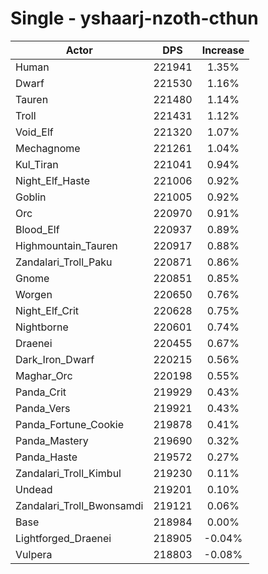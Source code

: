 # Single - yshaarj-nzoth-cthun
| Actor | DPS | Increase |
|---|:---:|:---:|
|Human|221941|1.35%|
|Dwarf|221530|1.16%|
|Tauren|221480|1.14%|
|Troll|221431|1.12%|
|Void_Elf|221320|1.07%|
|Mechagnome|221261|1.04%|
|Kul_Tiran|221041|0.94%|
|Night_Elf_Haste|221006|0.92%|
|Goblin|221005|0.92%|
|Orc|220970|0.91%|
|Blood_Elf|220937|0.89%|
|Highmountain_Tauren|220917|0.88%|
|Zandalari_Troll_Paku|220871|0.86%|
|Gnome|220851|0.85%|
|Worgen|220650|0.76%|
|Night_Elf_Crit|220628|0.75%|
|Nightborne|220601|0.74%|
|Draenei|220455|0.67%|
|Dark_Iron_Dwarf|220215|0.56%|
|Maghar_Orc|220198|0.55%|
|Panda_Crit|219929|0.43%|
|Panda_Vers|219921|0.43%|
|Panda_Fortune_Cookie|219878|0.41%|
|Panda_Mastery|219690|0.32%|
|Panda_Haste|219572|0.27%|
|Zandalari_Troll_Kimbul|219230|0.11%|
|Undead|219201|0.10%|
|Zandalari_Troll_Bwonsamdi|219121|0.06%|
|Base|218984|0.00%|
|Lightforged_Draenei|218905|-0.04%|
|Vulpera|218803|-0.08%|
